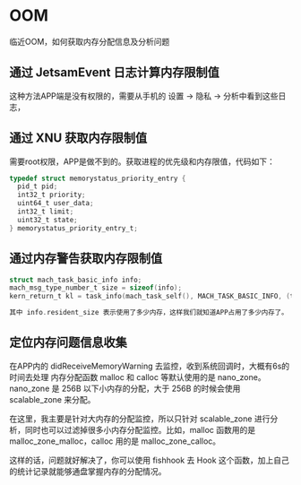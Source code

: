 # OOM

临近OOM，如何获取内存分配信息及分析问题

## 通过 JetsamEvent 日志计算内存限制值

这种方法APP端是没有权限的，需要从手机的 设置 -> 隐私 -> 分析中看到这些日志，

## 通过 XNU 获取内存限制值

需要root权限，APP是做不到的。获取进程的优先级和内存限值，代码如下：

```Objective-C
typedef struct memorystatus_priority_entry {
  pid_t pid;
  int32_t priority;
  uint64_t user_data;
  int32_t limit;
  uint32_t state;
} memorystatus_priority_entry_t;
```

## 通过内存警告获取内存限制值

```Objective-C
struct mach_task_basic_info info;
mach_msg_type_number_t size = sizeof(info);
kern_return_t kl = task_info(mach_task_self(), MACH_TASK_BASIC_INFO, (task_info_t)&info, &size);

其中 info.resident_size 表示使用了多少内存，这样我们就知道APP占用了多少内存了。
```

## 定位内存问题信息收集

在APP内的 didReceiveMemoryWarning 去监控，收到系统回调时，大概有6s的时间去处理
内存分配函数 malloc 和 calloc 等默认使用的是 nano_zone。nano_zone 是 256B 以下小内存的分配，大于 256B 的时候会使用 scalable_zone 来分配。

在这里，我主要是针对大内存的分配监控，所以只针对 scalable_zone 进行分析，同时也可以过滤掉很多小内存分配监控。比如，malloc 函数用的是 malloc_zone_malloc，calloc 用的是 malloc_zone_calloc。

这样的话，问题就好解决了，你可以使用 fishhook 去 Hook 这个函数，加上自己的统计记录就能够通盘掌握内存的分配情况。




